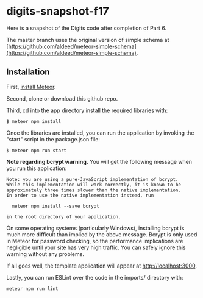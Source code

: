 # digits-snapshot-f17

Here is a snapshot of the Digits code after completion of Part 6.  

The master branch uses the original version of simple schema at [https://github.com/aldeed/meteor-simple-schema](https://github.com/aldeed/meteor-simple-schema).


## Installation

First, [install Meteor](https://www.meteor.com/install).

Second, clone or download this github repo. 

Third, cd into the app directory install the required libraries with:

```
$ meteor npm install
```

Once the libraries are installed, you can run the application by invoking the "start" script in the package.json file:

```
$ meteor npm run start
```


**Note regarding bcrypt warning.** You will get the following message when you run this application:

```
Note: you are using a pure-JavaScript implementation of bcrypt.
While this implementation will work correctly, it is known to be
approximately three times slower than the native implementation.
In order to use the native implementation instead, run

  meteor npm install --save bcrypt

in the root directory of your application.
```

On some operating systems (particularly Windows), installing bcrypt is much more difficult than implied by the above message. Bcrypt is only used in Meteor for password checking, so the performance implications are negligible until your site has very high traffic. You can safely ignore this warning without any problems.

If all goes well, the template application will appear at [http://localhost:3000](http://localhost:3000). 

Lastly, you can run ESLint over the code in the imports/ directory with:

```
meteor npm run lint
```